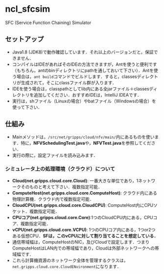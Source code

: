 # ncl_sfcsim
SFC (Service Function Chaining) Simulator
## セットアップ
- Java1.8 (JDK8)で動作確認しています．それ以上のバージョンだと，保証できません．
- コンパイルはIDEがあればそのIDEの方法できますが，Antを使うと便利です（もちろん，antのbinディレクトリにpathを通しておいて下さい）．Antを使う場合は，`ant build`コマンドでビルドします．すると，classesディレクトリが生成されて，そこにclassファイル群が入ります．
- IDEを使う場合は，classpathとしてlib内にある全jarファイル＋classesディレクトリを追加してください．おすすめIDEは，IntelliJ IDEAです．
- 実行は，shファイル（Linuxの場合）やbatファイル（Windowsの場合）を使って下さい．
## 仕組み
- Mainメソッドは，`/src/net/gripps/cloud/nfv/main/`内にあるものを使います．特に，**NFVSchedulingTest.java**や，**NFVTest.java**を参照してください．
- 実行の際に，設定ファイルを読み込みます．
### シミュレータ上の処理環境（クラウド）について
- **Cloud(net.gripps.cloud.core.Cloud)**: 一番大きな単位であり，1ネットワークそのものと考えて下さい．複数指定可能．
- **ComputeHost(net.gripps.cloud.core.ComputeHost)**: クラウド内にある物理計算機．クラウド内で複数指定可能．
- **CloudCPU(net.gripps.cloud.core.CloudCPU)**: ComputeHost内にCPUソケット．複数指定可能．
- **CPUコア(net.gripps.cloud.core.Core)**:1つのCloudCPU内にある，CPUコア．複数指定可能．
- **vCPU(net.gripps.cloud.core.VCPU)**: 1つのCPUコア内にある，1つor2つある仮想CPU．**SFは，このvCPUに対して割り当てることを想定している．**
- 通信帯域幅は，ComputeHostのNIC，及びCloudで設定します．つまりComputeHostはLAN内での帯域幅であり，Cloudは外部ネットワークへの帯域幅です．
- これら計算機資源のネットワーク全体を管理するクラスは，`net.gripps.cloud.core.CloudENvironment`になります．
